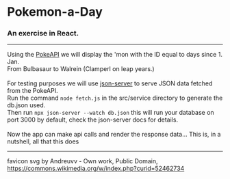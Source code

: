 # Pokemon-a-Day
### An exercise in React.
***
Using the [PokeAPI](https://pokeapi.co/docs/v2) we will display the 'mon with the ID equal to days since 1. Jan. \
From Bulbasaur to Walrein (Clamperl on leap years.) \
\
For testing purposes we will use [json-server](https://github.com/typicode/json-server) to serve JSON data fetched from the PokeAPI. \
Run the command ```node fetch.js``` in the src/service directory to generate the db.json used. \
Then run ```npx json-server --watch db.json``` this will run your database on port 3000 by default, check the json-server docs for details. \
\
Now the app can make api calls and render the response data... This is, in a nutshell, all that this does
***
favicon svg by Andreuvv - Own work, Public Domain, https://commons.wikimedia.org/w/index.php?curid=52462734

